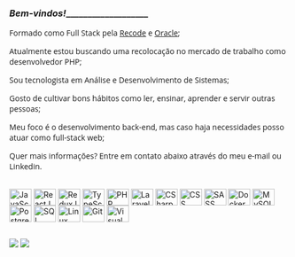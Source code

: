 ### _________________Bem-vindos!____________________________________
<div style="font-family: 'Open Sans', sans-serif; display: inline_block;">
  <p>Formado como Full Stack pela <a href="https://www.recodepro.org.br/" target="_blank">Recode</a> e <a href="https://www.oracle.com/br/education/oracle-next-education/" target="_blank">Oracle</a>;</p>
 <p>Atualmente estou buscando uma recolocação no mercado de trabalho como desenvolvedor PHP;</a></p>
<p>Sou tecnologista em Análise e Desenvolvimento de Sistemas;</p>
<p>Gosto de cultivar bons hábitos como ler, ensinar, aprender e servir outras pessoas;</p>
<p>Meu foco é o desenvolvimento back-end, mas caso haja necessidades posso atuar como full-stack web;</p>
<p>Quer mais informações? Entre em contato abaixo através do meu e-mail ou Linkedin.</p>
</div>
<div style="display: inline_block"><br>
  <img align="center" alt="JavaScript" height="30" width="40" src="https://img.icons8.com/ios/50/undefined/javascript--v1.png" />
  <img align="center" alt="ReactJS" height="30" width="40" src="https://img.icons8.com/ios/50/undefined/react-native--v1.png" />
  <img align="center" alt="ReduxJS" height="30" width="40" src="https://img.icons8.com/ios/50/undefined/redux.png" />
  <img align="center" alt="TypeScript" height="30" width="40" src="https://img.icons8.com/ios/50/undefined/typescript.png" />
  <img align="center" alt="PHP" height="30" width="40" src="https://img.icons8.com/ios/50/undefined/php-server.png" />
  <img align="center" alt="Laravel" height="30" width="40" src="https://img.icons8.com/ios/50/undefined/laravel.png" />
  <img align="center" alt="CSharp" height="30" width="40" src="https://img.icons8.com/ios/50/undefined/c-sharp-logo.png" />
  <img align="center" alt="CSS" height="30" width="40" src="https://img.icons8.com/ios/50/undefined/css3.png" />
  <img align="center" alt="SASS" height="30" width="40" src="https://img.icons8.com/ios/50/undefined/sass.png" />
  <img align="center" alt="Docker" height="30" width="40" src="https://img.icons8.com/ios/50/undefined/docker.png" />
  <img align="center" alt="MySQL" height="30" width="40" src="https://img.icons8.com/ios/50/undefined/mysql-logo.png" />
  <img align="center" alt="PostgreSQL" height="30" width="40" src="https://img.icons8.com/ios/50/undefined/postgreesql.png" />
  <img align="center" alt="SQL" height="30" width="40" src="https://img.icons8.com/ios/50/undefined/sql.png" />
  <img align="center" alt="Linux" height="30" width="40" src="https://img.icons8.com/ios/50/undefined/linux.png" />
  <img align="center" alt="Git" height="30" width="40" src="https://img.icons8.com/ios/50/undefined/git.png" />
  <img align="center" alt="Visual Studio Code" height="30" width="40" src="https://img.icons8.com/ios/50/undefined/visual-studio.png" />
</div>

##
  
<div>
  <a href="mailto:diegocostaxp@gmail.com" target="_blank"><img src="https://img.shields.io/badge/Gmail-D14836?style=for-the-badge&logo=gmail&logoColor=white" target="_blank"></a>
  <a href="https://www.linkedin.com/in/diegocostaxp/" target="_blank"><img src="https://img.shields.io/badge/LinkedIn-0077B5?style=for-the-badge&logo=linkedin&logoColor=white" target="_blank"></a>
</div>
